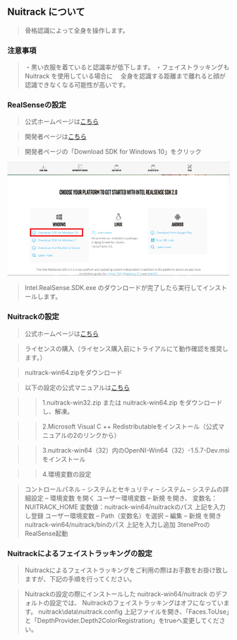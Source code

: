 ## Nuitrack について

>骨格認識によって全身を操作します。

### 注意事項

>・黒い衣服を着ていると認識率が低下します。
>・フェイストラッキングも Nuitrack を使用している場合に
>　全身を認識する距離まで離れると顔が認識できなくなる可能性が高いです。

### RealSenseの設定

>公式ホームページは<a href="https://www.intel.co.jp/content/www/jp/ja/architecture-and-technology/realsense-overview.html" target="_blank">こちら</a>

>開発者ページは<a href="https://www.intelrealsense.com/developers/" target="_blank">こちら</a>

>開発者ページの「Download SDK for Windows 10」をクリック

![画像](image/RealSense1.png "")

>Intel.RealSense.SDK.exe のダウンロードが完了したら実行してインストールします。


### Nuitrackの設定

>公式ホームページは<a href="https://nuitrack.com/" target="_blank">こちら</a>

>ライセンスの購入（ライセンス購入前にトライアルにて動作確認を推奨します。）

>nuitrack-win64.zipをダウンロード


>以下の設定の公式マニュアルは<a href="http://download.3divi.com/Nuitrack/doc/Installation_page.html" target="_blank">こちら</a>

>>1.nuitrack-win32.zip または nuitrack-win64.zip をダウンロードし、解凍。

>>2.Microsoft Visual C ++ Redistributableをインストール（公式マニュアルの2のリンクから）

>>3.nuitrack-win64（32）内のOpenNI-Win64（32）-1.5.7-Dev.msiをインストール

>>4.環境変数の設定

>コントロールパネル – システムとセキュリティ – システム – システムの詳細設定 – 環境変数 を開く
>ユーザー環境変数 – 新規 を開き、
>変数名：NUITRACK_HOME
>変数値：nuitrack-win64/nuitrackのパス
>上記を入力し登録
>ユーザー環境変数 – Path（変数名）を選択 – 編集 – 新規 を開き
>nuitrack-win64/nuitrack/binのパス
>上記を入力し追加
>3teneProのRealSense起動

### Nuitrackによるフェイストラッキングの設定

>Nuitrackによるフェイストラッキングをご利用の際はお手数をお掛け致しますが、下記の手順を行ってください。

>Nuitrackの設定の際にインストールした nuitrack-win64/nuitrack のデフォルトの設定では、
>Nuitrackのフェイストラッキングはオフになっています。
>nuitrack\data\nuitrack.config
>上記ファイルを開き、「Faces.ToUse」と「DepthProvider.Depth2ColorRegistration」をtrueへ変更してください。


